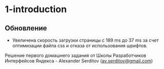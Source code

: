 # 1-introduction

## Обновление
- Увеличена скорость загрузки страницы с 189 ms до 37 ms за счет оптимизации файла css и отказа от использования шрифтов.

Решение первого домашнего задания от Школы Разработчиков Интерфейсов Яндекса
\- Alexander Serditov (av.serditov@gmail.com)
